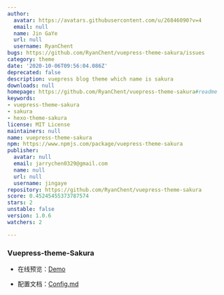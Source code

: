 ```yaml
---
author:
  avatar: https://avatars.githubusercontent.com/u/26846090?v=4
  email: null
  name: Jin GaYe
  url: null
  username: RyanChent
bugs: https://github.com/RyanChent/vuepress-theme-sakura/issues
category: theme
date: '2020-10-06T09:56:04.086Z'
deprecated: false
description: vuepress blog theme which name is sakura
downloads: null
homepage: https://github.com/RyanChent/vuepress-theme-sakura#readme
keywords:
- vuepress-theme-sakura
- sakura
- hexo-theme-sakura
license: MIT License
maintainers: null
name: vuepress-theme-sakura
npm: https://www.npmjs.com/package/vuepress-theme-sakura
publisher:
  avatar: null
  email: jarrychen0329@gmail.com
  name: null
  url: null
  username: jingaye
repository: https://github.com/RyanChent/vuepress-theme-sakura
score: 0.45245455373787574
stars: 2
unstable: false
version: 1.0.6
watchers: 2

---
```


### Vuepress-theme-Sakura

- 在线预览：[Demo](https://jarrychen.cn)

- 配置文档：[Config.md](https://jarrychen.cn/category/frontend/vuepress-theme-sakura.html)
